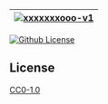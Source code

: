 | [![xxxxxxxooo-v1](https://setetres.s3.amazonaws.com/setetres.st/img/share-xxxxxxxooo-v1.png?v=1&raw=true)](http://v1.xxxxxxx.ooo) |
| --------------------------------------------------------------------------------------------------------------------------------- |


[![Github License](https://img.shields.io/github/license/setetres/xxxxxxxooo-v1.svg?v=10)](https://github.com/setetres/xxxxxxxooo-v1/blob/master/LICENSE)

## License

[CC0-1.0]

[http://v1.xxxxxxx.ooo]: http://v1.xxxxxxx.ooo
[cc0-1.0]: http://creativecommons.org/licenses/cc0/1.0
